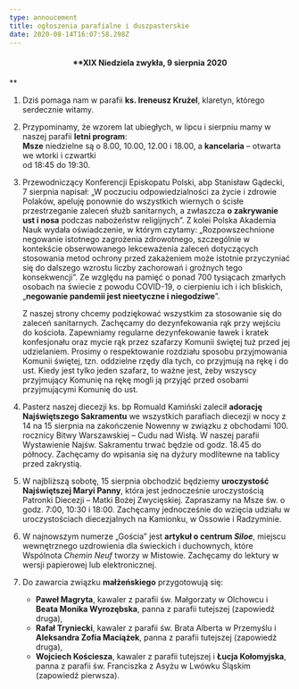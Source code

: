 ```yaml
---
type: annoucement
title: ogłoszenia parafialne i duszpasterskie
date: 2020-08-14T16:07:58.298Z
---
```

<!--StartFragment-->

<h4 style="text-align:center;">**XIX Niedziela zwykła, 9 sierpnia 2020</h3>**

1. Dziś pomaga nam w parafii **ks. Ireneusz Krużel**, klaretyn, którego serdecznie witamy.
2. Przypominamy, że wzorem lat ubiegłych, w lipcu i sierpniu mamy w naszej parafii **letni program**:\
   **Msze** niedzielne są o 8.00, 10.00, 12.00 i 18.00, a **kancelaria** – otwarta we wtorki i czwartki\
   od 18:45 do 19:30.
3. Przewodniczący Konferencji Episkopatu Polski, abp Stanisław Gądecki, 7 sierpnia napisał: „W poczuciu odpowiedzialności za życie i zdrowie Polaków, apeluję ponownie do wszystkich wiernych o ścisłe przestrzeganie zaleceń służb sanitarnych, a zwłaszcza **o zakrywanie ust i nosa** podczas nabożeństw religijnych”. Z kolei Polska Akademia Nauk wydała oświadczenie, w którym czytamy: „Rozpowszechnione negowanie istotnego zagrożenia zdrowotnego, szczególnie w kontekście obserwowanego lekceważenia zaleceń dotyczących stosowania metod ochrony przed zakażeniem może istotnie przyczyniać się do dalszego wzrostu liczby zachorowań i groźnych tego konsekwencji”. Ze względu na pamięć o ponad 700 tysiącach zmarłych osobach na świecie z powodu COVID-19, o cierpieniu ich i ich bliskich, „**negowanie pandemii jest nieetyczne i niegodziwe**”.

   Z naszej strony chcemy podziękować wszystkim za stosowanie się do zaleceń sanitarnych. Zachęcamy do dezynfekowania rąk przy wejściu do kościoła. Zapewniamy regularne dezynfekowanie ławek i kratek konfesjonału oraz mycie rąk przez szafarzy Komunii świętej tuż przed jej udzielaniem. Prosimy o respektowanie rozdziału sposobu przyjmowania Komunii świętej, tzn. oddzielne rzędy dla tych, co przyjmują na rękę i do ust. Kiedy jest tylko jeden szafarz, to ważne jest, żeby wszyscy przyjmujący Komunię na rękę mogli ją przyjąć przed osobami przyjmującymi Komunię do ust.
4. Pasterz naszej diecezji ks. bp Romuald Kamiński zalecił **adorację Najświętszego Sakramentu** we wszystkich parafiach diecezji w nocy z 14 na 15 sierpnia na zakończenie Nowenny w związku z obchodami 100. rocznicy Bitwy Warszawskiej – Cudu nad Wisłą. W naszej parafii Wystawienie Najśw. Sakramentu trwać będzie od godz. 18.45 do północy. Zachęcamy do wpisania się na dyżury modlitewne na tablicy przed zakrystią.
5. W najbliższą sobotę, 15 sierpnia obchodzić będziemy **uroczystość Najświętszej Maryi Panny**, która jest jednocześnie uroczystością Patronki Diecezji – Matki Bożej Zwycięskiej. Zapraszamy na Msze św. o godz. 7:00, 10:30 i 18:00. Zachęcamy jednocześnie do wzięcia udziału w uroczystościach diecezjalnych na Kamionku, w Ossowie i Radzyminie.
6. W najnowszym numerze „Gościa” jest **artykuł o centrum *Siloe***, miejscu wewnętrznego uzdrowienia dla świeckich i duchownych, które Wspólnota *Chemin Neuf* tworzy w Mistowie. Zachęcamy do lektury w wersji papierowej lub elektronicznej.
7. Do zawarcia związku **małżeńskiego** przygotowują się:

   * **Paweł Magryta**, kawaler z parafii św. Małgorzaty w Olchowcu i **Beata Monika Wyrozębska**, panna z parafii tutejszej (zapowiedź druga),
   * **Rafał Tryniecki**, kawaler z parafii św. Brata Alberta w Przemyślu i **Aleksandra Zofia Maciążek**, panna z parafii tutejszej (zapowiedź druga),
   * **Wojciech Kościesza**, kawaler z parafii tutejszej i **Łucja Kołomyjska**, panna z parafii św. Franciszka z Asyżu w Lwówku Śląskim (zapowiedź pierwsza).

<!--EndFragment-->